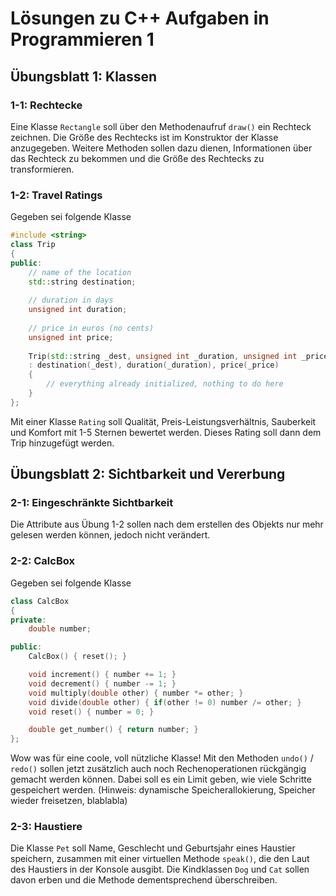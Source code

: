 # Lösungen zu C++ Aufgaben in Programmieren 1

## Übungsblatt 1: Klassen

### 1-1: Rechtecke

Eine Klasse `Rectangle` soll über den Methodenaufruf `draw()` ein Rechteck zeichnen. Die Größe des Rechtecks ist im Konstruktor der Klasse anzugegeben. Weitere Methoden sollen dazu dienen, Informationen über das Rechteck zu bekommen und die Größe des Rechtecks zu transformieren.

### 1-2: Travel Ratings

Gegeben sei folgende Klasse

```C++
#include <string>
class Trip
{
public:
    // name of the location
    std::string destination;
    
    // duration in days
    unsigned int duration;
    
    // price in euros (no cents)
    unsigned int price;
    
    Trip(std::string _dest, unsigned int _duration, unsigned int _price)
    : destination(_dest), duration(_duration), price(_price)
    {
        // everything already initialized, nothing to do here
    }
};
```

Mit einer Klasse `Rating` soll Qualität, Preis-Leistungsverhältnis, Sauberkeit und Komfort mit 1-5 Sternen bewertet werden. Dieses Rating soll dann dem Trip hinzugefügt werden.

## Übungsblatt 2: Sichtbarkeit und Vererbung

### 2-1: Eingeschränkte Sichtbarkeit

Die Attribute aus Übung 1-2 sollen nach dem erstellen des Objekts nur mehr gelesen werden können, jedoch nicht verändert.

### 2-2: CalcBox

Gegeben sei folgende Klasse

```C++
class CalcBox
{
private:
    double number;

public:
    CalcBox() { reset(); }

    void increment() { number += 1; }
    void decrement() { number -= 1; }
    void multiply(double other) { number *= other; }
    void divide(double other) { if(other != 0) number /= other; }
    void reset() { number = 0; }

    double get_number() { return number; }
};
```

Wow was für eine coole, voll nützliche Klasse! Mit den Methoden `undo()` / `redo()` sollen jetzt zusätzlich auch noch Rechenoperationen rückgängig gemacht werden können. Dabei soll es ein Limit geben, wie viele Schritte gespeichert werden. (Hinweis: dynamische Speicherallokierung, Speicher wieder freisetzen, blablabla)

### 2-3: Haustiere

Die Klasse `Pet` soll Name, Geschlecht und Geburtsjahr eines Haustier speichern, zusammen mit einer virtuellen Methode `speak()`, die den Laut des Haustiers in der Konsole ausgibt. Die Kindklassen `Dog` und `Cat` sollen davon erben und die Methode dementsprechend überschreiben.